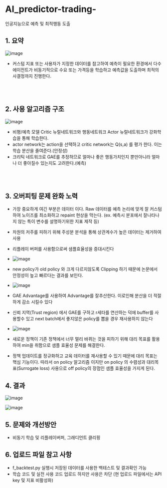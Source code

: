# AI_predictor-trading-
인공지능으로 예측 및 최적행동 도출


## 1. 요약
![image](https://github.com/wjtls/10.AI_predictor-trading-/assets/60399060/6d1c7ae3-f81b-4b4a-b03f-7b492b4042bc)
- 커스텀 지표 또는 사용자가 지정한 데이터를 참고하여 예측이 필요한 환경에서 다수 에이전트가 비동기적으로 수요 또는 가격등을 학습하고 예측값을 도출하며 최적의사결정까지 진행한다.
<br/><br/><br/><br/>


## 2. 사용 알고리즘 구조
![image](https://github.com/wjtls/10.AI_predictor-trading-/assets/60399060/617dd02e-4db8-4138-aced-a32f53a123c7)
- 비평/예측 모델 Critic 뉴럴네트워크와 행동네트워크 Actor 뉴럴네트워크가 강화학습을 통해 학습한다.
- actor network는 action을 선택하고 critic network는 Q(s,a) 를 평가 한다. 이는 학습 분산을 줄여준다.(안정성)
- 크리틱 네트워크로 GAE를 추정하므로 얼마나 좋은 행동가치인지 뿐만아니라 얼마나 더 좋아질수 있는지도 고려한다.(예측)
<br/><br/><br/><br/>



## 3. 오버피팅 문제 완화 노력

   - 가장 중요하게 여긴 부분은 데이터 이다. Raw 데이터를 예측 논리에 맞게 잘 커스텀하여 노이즈를 최소화하고 repaint 현상을 막는다.  (ex. 예측시 분포에서 잘나타나지 않는 특이 변수를 설명하기위한 지표 제작 등)
     
   - 차원의 저주를 피하기 위해 주성분 분석을 통해 상관계수가 높은 데이터는 제거하여 사용
   
   - 리플레이 버퍼를 사용함으로써 샘플효율성을 증대시킨다
   
   - ![image](https://user-images.githubusercontent.com/60399060/146135720-9f131c45-c616-4383-bf87-f9235cf7f55f.png)
   - new policy가 old policy 와 크게 다르지않도록 Clipping 하기 때문에 논문에서 안정성이 높고 빠르다는 결과를 보인다. <br/>

   - ![image](https://user-images.githubusercontent.com/60399060/146135945-5e1bd0e9-8ef7-49c2-9d41-b2ae8ebb9f25.png)
   - GAE Advantage를 사용하여 Advantage를 잘추산한다. 이로인해 분산을 더 적절하게 감소 시킬수 있다
     
   - 신뢰 지역(Trust region) 에서 GAE를 구하고 r세타를 연산하는 덕에 buffer를 사용할수 있고 next batch에서 좋지않은 policy를 뽑을 경우 재사용하지 않는다
     
   - ![image](https://user-images.githubusercontent.com/60399060/146136194-aa3647e1-29a8-45f4-a21c-6d38884ab353.png)
   - 새로운 정책이 기존 정책에서 너무 멀리 바뀌는 것을 피하기 위해 대리 목표를 활용하여 min을 취함으로 샘플 효율성 문제를 해결한다.
     
   - 정책 업데이트를 정규화하고 교육 데이터를 재사용할 수 있기 때문에 대리 목표는 핵심 기능이다. 따라서 on policy 알고리즘 이지만 on policy 의 수렴성과 대리목표(Surrogate loss) 사용으로 off policy의 장점인 샘플 효율성을 가지게 된다.




## 4. 결과
   ![image](https://github.com/wjtls/10.AI_predictor-trading-/assets/60399060/4557fd9c-e2d4-4261-999a-5cec5ac2d4a4)

   ![image](https://github.com/wjtls/10.AI_predictor-trading-/assets/60399060/ad7581ce-8a30-49e7-a016-a0cf2a21ed02)





## 5. 문제와 개선방안
   - 비동기 학습 및 리플레이버퍼, 그래디언트 클리핑




## 6. 업로드 파일 참고 사항
   - f_backtest.py 실행시 저장된 데이터를 사용한 백테스트 및 결과확인 가능
   - 학습 코드 및 실전 사용 코드 업로드 하지만 사용은 차단 (현 업로드 파일에서는 API key 및 지표 비활성화)
     
